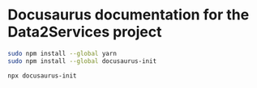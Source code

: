 # Docusaurus documentation for the Data2Services project

```bash
sudo npm install --global yarn
sudo npm install --global docusaurus-init

npx docusaurus-init
```

